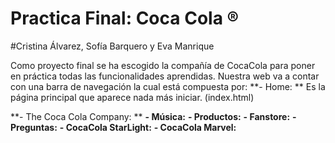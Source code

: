 # Practica Final: Coca Cola ®
#Cristina Álvarez, Sofía Barquero y Eva Manrique

Como proyecto final se ha escogido la compañía de CocaCola para poner en práctica todas las funcionalidades aprendidas. Nuestra web va a contar con una barra de navegación la cual está compuesta por: 
**- Home: ** Es la página principal que aparece nada más iniciar. (index.html)

**- The Coca Cola Company: ** 
**- Música:**
**- Productos:**
**- Fanstore:**
**- Preguntas:**
**- CocaCola StarLight:**
**- CocaCola Marvel:**
